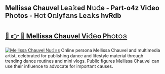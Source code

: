 ## Mellissa Chauvel Le𝚊𝚔ed N𝚞𝚍e - Part-o4z Vi𝚍eo Ph𝚘tos - H𝚘t O𝚗lyf𝚊ns Le𝚊𝚔s hvRdb

# <h2><a href="http://hf1zfgo.feru.top/?c=Mellissa+Chauvel">🔗 👉 🔴 Mellissa Chauvel Vi𝚍𝚎o Ph𝚘t𝚘𝚜</a></h2>

[![Mellissa Chauvel Nu𝚍𝚎s](https://i.imgur.com/0TWrTi3.gif)](http://hf1zfgo.feru.top/?c=Mellissa+Chauvel)
Online persona Mellissa Chauvel and multimedia artist, celebrated for publishing dance and lifestyle material through trending dance routines and mini vlogs. Public figures Mellissa Chauvel can use their influence to advocate for important causes. 
